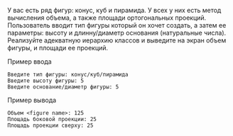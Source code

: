 У вас есть ряд фигур: конус, куб и пирамида. У всех у них есть метод вычисления объема, а также площади ортогональных проекций. Пользователь вводит тип фигуры который он хочет создать, а затем ее параметры: высоту и длинну/диаметр основания (натуральные числа). Реализуйте адекватную иерархию классов и выведите на экран объем фигуры, и площади ее проекций.

Пример ввода
```
Введите тип фигуры: конус/куб/пирамида
Введите высоту фигуры: 5
Введите основание/диаметр фигуры: 5
```

Пример вывода
```
Объем <figure name>: 125
Площадь боковой проекции: 25
Площадь проекции сверху: 25
```